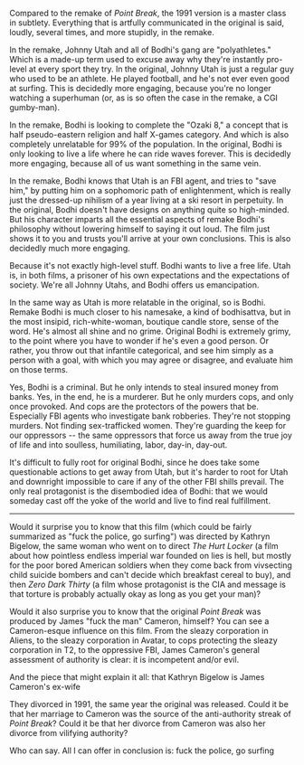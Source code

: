 Compared to the remake of _Point Break_, the 1991 version is a master class in subtlety. Everything that is artfully communicated in the original is said, loudly, several times, and more stupidly, in the remake.

In the remake, Johnny Utah and all of Bodhi's gang are "polyathletes." Which is a made-up term used to excuse away why they're instantly pro-level at every sport they try. In the original, Johnny Utah is just a regular guy who used to be an athlete. He played football, and he's not ever even good at surfing. This is decidedly more engaging, because you're no longer watching a superhuman (or, as is so often the case in the remake, a CGI gumby-man).

In the remake, Bodhi is looking to complete the "Ozaki 8," a concept that is half pseudo-eastern religion and half X-games category. And which is also completely unrelatable for 99% of the population. In the original, Bodhi is only looking to live a life where he can ride waves forever. This is decidedly more engaging, because all of us want something in the same vein.

In the remake, Bodhi knows that Utah is an FBI agent, and tries to "save him," by putting him on a sophomoric path of enlightenment, which is really just the dressed-up nihilism of a year living at a ski resort in perpetuity. In the original, Bodhi doesn't have designs on anything quite so high-minded. But his character imparts all the essential aspects of remake Bodhi's philosophy without lowering himself to saying it out loud. The film just shows it to you and trusts you'll arrive at your own conclusions. This is also decidedly much more engaging.

Because it's not exactly high-level stuff. Bodhi wants to live a free life. Utah is, in both films, a prisoner of his own expectations and the expectations of society. We're all Johnny Utahs, and Bodhi offers us emancipation.

In the same way as Utah is more relatable in the original, so is Bodhi. Remake Bodhi is much closer to his namesake, a kind of bodhisattva, but in the most insipid, rich-white-woman, boutique candle store, sense of the word. He's almost all shine and no grime. Original Bodhi is extremely grimy, to the point where you have to wonder if he's even a good person. Or rather, you throw out that infantile categorical, and see him simply as a person with a goal, with which you may agree or disagree, and evaluate him on those terms.

Yes, Bodhi is a criminal. But he only intends to steal insured money from banks. Yes, in the end, he is a murderer. But he only murders cops, and only once provoked. And cops are the protectors of the powers that be. Especially FBI agents who investigate bank robberies. They're not stopping murders. Not finding sex-trafficked women. They're guarding the keep for our oppressors -- the same oppressors that force us away from the true joy of life and into soulless, humiliating, labor, day-in, day-out.

It's difficult to fully root for original Bodhi, since he does take some questionable actions to get away from Utah, but it's harder to root for Utah and downright impossible to care if any of the other FBI shills prevail. The only real protagonist is the disembodied idea of Bodhi: that we would someday cast off the yoke of the world and live to find real fulfillment.

---

Would it surprise you to know that this film (which could be fairly summarized as "fuck the police, go surfing") was directed by Kathryn Bigelow, the same woman who went on to direct _The Hurt Locker_ (a film about how pointless endless imperial war founded on lies is hell, but mostly for the poor bored American soldiers when they come back from vivsecting child suicide bombers and can't decide which breakfast cereal to buy), and then _Zero Dark Thirty_ (a film whose protagonist is the CIA and message is that torture is probably actually okay as long as you get your man)?

Would it also surprise you to know that the original _Point Break_ was produced by James "fuck the man" Cameron, himself? You can see a Cameron-esque influence on this film. From the sleazy corporation in Aliens, to the sleazy corporation in Avatar, to cops protecting the sleazy corporation in T2, to the oppressive FBI, James Cameron's general assessment of authority is clear: it is incompetent and/or evil.

And the piece that might explain it all: that Kathryn Bigelow is James Cameron's ex-wife

They divorced in 1991, the same year the original was released. Could it be that her marriage to Cameron was the source of the anti-authority streak of _Point Break_? Could it be that her divorce from Cameron was also her divorce from vilifying authority?

Who can say. All I can offer in conclusion is: fuck the police, go surfing

